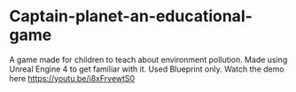 # Captain-planet-an-educational-game
A game made for children to teach about environment pollution. Made using Unreal Engine 4 to get familiar with it. Used Blueprint only.
Watch the demo here https://youtu.be/i8xFrvewtS0
